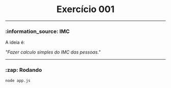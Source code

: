 <h1 align="center">Exercício 001</h1>

--------------------------------------------------------------------------------------

<h3>:information_source: IMC</h3>

A ideia é:

_"Fazer calculo simples do IMC das pessoas."_

--------------------------------------------------------------------------------------

<h3>:zap: Rodando</h3>

```
node app.js
```
